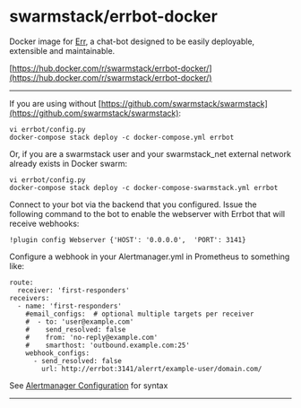# swarmstack/errbot-docker

Docker image for [Err](http://errbot.io), a chat-bot designed to be easily deployable, extensible and maintainable.

[https://hub.docker.com/r/swarmstack/errbot-docker/](https://hub.docker.com/r/swarmstack/errbot-docker/)

---
If you are using without [https://github.com/swarmstack/swarmstack](https://github.com/swarmstack/swarmstack):
```
vi errbot/config.py
docker-compose stack deploy -c docker-compose.yml errbot
```
Or, if you are a swarmstack user and your swarmstack_net external network already exists in Docker swarm:
```
vi errbot/config.py
docker-compose stack deploy -c docker-compose-swarmstack.yml errbot
```
Connect to your bot via the backend that you configured. Issue the following command to the bot to enable the webserver with Errbot that will receive webhooks:

    
    !plugin config Webserver {'HOST': '0.0.0.0',  'PORT': 3141}

Configure a webhook in your Alertmanager.yml in Prometheus to something like:
```
route:
  receiver: 'first-responders'
receivers:
  - name: 'first-responders'
    #email_configs:  # optional multiple targets per receiver
    #  - to: 'user@example.com'
    #    send_resolved: false
    #    from: 'no-reply@example.com'
    #    smarthost: 'outbound.example.com:25'
    webhook_configs:
      - send_resolved: false
        url: http://errbot:3141/alerrt/example-user/domain.com/
```
See [Alertmanager Configuration](https://prometheus.io/docs/alerting/configuration/) for syntax

---


